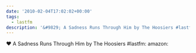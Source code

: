 ```yaml
---
date: '2010-02-04T17:02:02+00:00'
tags:
  - lastfm
description: '&#9829; A Sadness Runs Through Him by The Hoosiers #lastfm:  amazon: '
---
```

&#9829; A Sadness Runs Through Him by The Hoosiers #lastfm:  amazon: 
